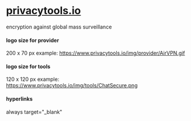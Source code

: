# [privacytools.io](https://www.privacytools.io/)
encryption against global mass surveillance

#### logo size for provider
200 x 70 px
example: https://www.privacytools.io/img/provider/AirVPN.gif

#### logo size for tools
120 x 120 px
example: https://www.privacytools.io/img/tools/ChatSecure.png

#### hyperlinks
always target="_blank"
